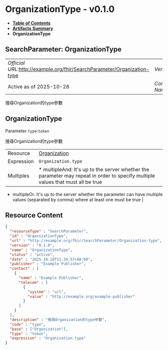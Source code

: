 # OrganizationType - v0.1.0

* [**Table of Contents**](toc.md)
* [**Artifacts Summary**](artifacts.md)
* **OrganizationType**

## SearchParameter: OrganizationType 

| | |
| :--- | :--- |
| *Official URL*:http://example.org/fhir/SearchParameter/Organization-type | *Version*:0.1.0 |
| Active as of 2025-10-28 | *Computable Name*:OrganizationType |

 
搜尋Organization的type參數 

## OrganizationType

Parameter `type`:`token`

搜尋Organization的type參數

| | |
| :--- | :--- |
| Resource | [Organization](http://hl7.org/fhir/R4/organization.html) |
| Expression | `Organization.type` |
| Multiples | * multipleAnd: It's up to the server whether the parameter may repeat in order to specify multiple values that must all be true
* multipleOr: It's up to the server whether the parameter can have multiple values (separated by comma) where at least one must be true
 |



## Resource Content

```json
{
  "resourceType" : "SearchParameter",
  "id" : "OrganizationType",
  "url" : "http://example.org/fhir/SearchParameter/Organization-type",
  "version" : "0.1.0",
  "name" : "OrganizationType",
  "status" : "active",
  "date" : "2025-10-28T11:34:57+08:00",
  "publisher" : "Example Publisher",
  "contact" : [
    {
      "name" : "Example Publisher",
      "telecom" : [
        {
          "system" : "url",
          "value" : "http://example.org/example-publisher"
        }
      ]
    }
  ],
  "description" : "搜尋Organization的type參數",
  "code" : "type",
  "base" : ["Organization"],
  "type" : "token",
  "expression" : "Organization.type"
}

```
